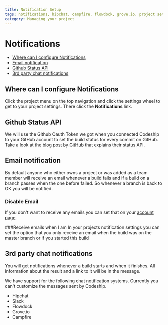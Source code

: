 ```yaml
---
title: Notification Setup
tags: notifications, hipchat, campfire, flowdock, grove.io, project settings
category: Managing your project
---
```


# Notifications

+ [Where can I configure Notifications](#configure-notifications)
+ [Email notification](#email)
+ [Github Status API](#github)
+ [3rd party chat notifications](#chat)

## <a name="configure-notifications"></a>Where can I configure Notifications
Click the project menu on the top navigation and click the settings wheel to get to your project settings. There click the **Notifications** link.

## <a name="github"></a>Github Status API
We will use the Github Oauth Token we got when you connected Codeship to your GitHub account to set the build status for every commit on GitHub. Take a look at the [blog post by GitHub](https://github.com/blog/1227-commit-status-api) that explains their status API.

## <a name="email"></a>Email notification
By default anyone who either owns a project or was added as a team member will receive an email whenever a build fails and if a build on a branch passes when the one before failed. So whenever a branch is back to OK you will be notified.

### Disable Email
If you don't want to receive any emails you can set that on your [account page](https://www.codeship.io/user/edit).

###Receive emails when I am
In your projects notification settings you can set the option that you only receive an email when the build was on the master branch or if you started this build

## <a name="chat"></a>3rd party chat notifications
You will get notifications whenever a build starts and when it finishes. All information about the result and a link to it will be in the message.

We have support for the following chat notification systems. Currently you can't customize the messages sent by Codeship.

* Hipchat
* Slack
* Flowdock
* Grove.io
* Campfire
